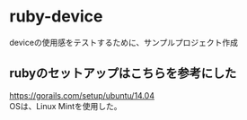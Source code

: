 # ruby-device
deviceの使用感をテストするために、サンプルプロジェクト作成

## rubyのセットアップはこちらを参考にした
https://gorails.com/setup/ubuntu/14.04  
OSは、Linux Mintを使用した。
